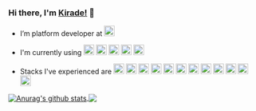 ### Hi there, I'm [Kirade!](https://kirade.github.io) 👋

- I’m platform developer at <a href="https://github.com/8percent" title="8percent"><img src="https://avatars1.githubusercontent.com/u/16668186?s=60&v=4" alt="8percent" width="21px" height="21px"></a>
- I'm currently using <a href="https://www.python.org/" title="Python"><img src="https://github.com/tomchen/stack-icons/blob/master/logos/python.svg" alt="Python" width="21px" height="21px"></a>
<a href="https://www.djangoproject.com/" title="Django"><img src="https://github.com/tomchen/stack-icons/blob/master/logos/django.svg" alt="Django" width="21px" height="21px"></a>
<a href="https://vuejs.org/" title="Vue.js"><img src="https://github.com/tomchen/stack-icons/blob/master/logos/vue.svg" alt="Vue.js" width="21px" height="21px"></a>
<a href="https://www.postgresql.org/" title="PostgreSQL"><img src="https://github.com/tomchen/stack-icons/blob/master/logos/postgresql.svg" alt="PostgreSQL" width="21px" height="21px"></a>
<a href="https://aws.amazon.com/" title="AWS"><img src="https://github.com/tomchen/stack-icons/blob/master/logos/aws.svg" alt="AWS" width="21px" height="21px"></a>

- Stacks I've experienced are
<a href="https://www.docker.com/" title="docker"><img src="https://github.com/tomchen/stack-icons/blob/master/logos/docker-icon.svg" alt="docker" width="21px" height="21px"></a>
<a href="https://codecov.io/" title="Codecov"><img src="https://github.com/tomchen/stack-icons/blob/master/logos/codecov.svg" alt="Codecov" width="21px" height="21px"></a>
<a href="https://git-scm.com/" title="Git"><img src="https://github.com/tomchen/stack-icons/blob/master/logos/git-icon.svg" alt="Git" width="21px" height="21px"></a>
<a href="https://www.getpostman.com/" title="Postman"><img src="https://github.com/tomchen/stack-icons/blob/master/logos/postman.svg" alt="Postman" width="21px" height="21px"></a>
<a href="https://www.nginx.com/" title="NGINX"><img src="https://github.com/tomchen/stack-icons/blob/master/logos/nginx.svg" alt="NGINX" width="21px" height="21px"></a>
<a href="https://www.w3.org/TR/CSS/" title="CSS3"><img src="https://github.com/tomchen/stack-icons/blob/master/logos/css-3.svg" alt="CSS3" width="21px" height="21px"></a>
<a href="https://www.w3.org/TR/html5/" title="HTML5"><img src="https://github.com/tomchen/stack-icons/blob/master/logos/html-5.svg" alt="HTML5" width="21px" height="21px"></a>
<a href="https://github.com/" title="Github"><img src="https://github.com/tomchen/stack-icons/blob/master/logos/github-icon.svg" alt="Github" width="21px" height="21px"></a>
<a href="https://redis.io/" title="Redis"><img src="https://github.com/tomchen/stack-icons/blob/master/logos/redis.svg" alt="Redis" width="21px" height="21px"></a>
<a href="https://www.apple.com/macos/" title="Mac OS"><img src="https://github.com/tomchen/stack-icons/blob/master/logos/macOS.svg" alt="Mac OS" width="21px" height="21px"></a>
<a href="https://storybook.js.org/" title="Storybook"><img src="https://github.com/tomchen/stack-icons/blob/master/logos/storybook-icon.svg" alt="Storybook" width="21px" height="21px"></a>
<a href="https://zeplin.io/" title="Zeplin"><img src="https://github.com/tomchen/stack-icons/blob/master/logos/zeplin.svg" alt="Zeplin" width="21px" height="21px"></a>


<a href="https://github.com/anuraghazra/github-readme-stats">
  <img align="center" src="https://github-readme-stats.vercel.app/api?username=kirade&count_private=true&show_icons=true)](https://github.com/anuraghazra/github-readme-stats" alt="Anurag's github stats" />
</a>



<a href="https://github.com/anuraghazra/github-readme-stats">
  <!-- Change the `github-readme-stats.anuraghazra1.vercel.app` to `github-readme-stats.vercel.app`  -->
  <img align="center" src="https://github-readme-stats.anuraghazra1.vercel.app/api/top-langs/?username=kirade&layout=compact" />
</a>

<!--
**Kirade/kirade** is a ✨ _special_ ✨ repository because its `README.md` (this file) appears on your GitHub profile.

Here are some ideas to get you started:

- 🔭 I’m currently working on ...
- 🌱 I’m currently learning ...
- 👯 I’m looking to collaborate on ...
- 🤔 I’m looking for help with ...
- 💬 Ask me about ...
- 📫 How to reach me: ...
- 😄 Pronouns: ...
- ⚡ Fun fact: ...
-->
